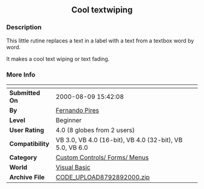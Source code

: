 ﻿<div align="center">

## Cool textwiping


</div>

### Description

This little rutine replaces a text in a label with a text from a textbox word by word.

It makes a cool text wiping or text fading.
 
### More Info
 


<span>             |<span>
---                |---
**Submitted On**   |2000-08-09 15:42:08
**By**             |[Fernando Pires](https://github.com/Planet-Source-Code/PSCIndex/blob/master/ByAuthor/fernando-pires.md)
**Level**          |Beginner
**User Rating**    |4.0 (8 globes from 2 users)
**Compatibility**  |VB 3\.0, VB 4\.0 \(16\-bit\), VB 4\.0 \(32\-bit\), VB 5\.0, VB 6\.0
**Category**       |[Custom Controls/ Forms/  Menus](https://github.com/Planet-Source-Code/PSCIndex/blob/master/ByCategory/custom-controls-forms-menus__1-4.md)
**World**          |[Visual Basic](https://github.com/Planet-Source-Code/PSCIndex/blob/master/ByWorld/visual-basic.md)
**Archive File**   |[CODE\_UPLOAD8792892000\.zip](https://github.com/Planet-Source-Code/fernando-pires-cool-textwiping__1-10559/archive/master.zip)








